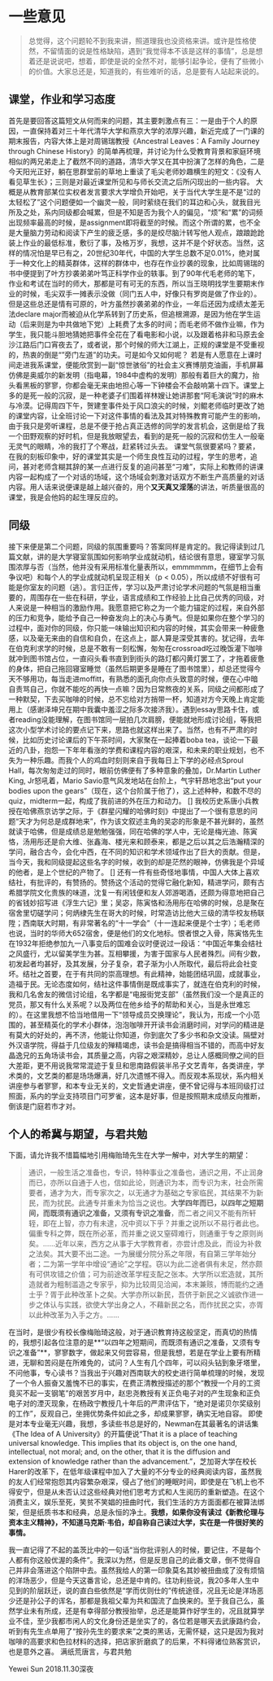 # 一些意见
> 总觉得，这个问题轮不到我来讲，照道理我也没资格来讲。或许是性格使然，不留情面的说是性格缺陷，遇到“我觉得本不该是这样的事情”，总是想着还是说说吧，想着，即使是说的全然不对，能够引起争论，便有了些微小的价值。大家总还是，知道我的，有些难听的话，总是要有人站起来说的。

## 课堂，作业和学习态度
首先是要回答这篇短文从何而来的问题，其主要刺激点有三：一是由于个人的原因，一直保持着对三十年代清华大学和燕京大学的浓厚兴趣，新近完成了一门课的期末报告，内容大体上是对周锡瑞教授《Ancestral Leaves：A Family Journey through Chinese History》的简单再梳理，并讨论为什么受教育背景和家庭环境相似的两兄弟走上了截然不同的道路，清华大学又在其中扮演了怎样的角色，二是今天阳光正好，躺在思群堂前的草地上重读了毛尖老师妙趣横生的短文：《没有人看见草生长》；三则是对最近课堂所见和与师长交流之后所闪现出的一些内容。
大概是从教育部某位实权者发言要求大学增负开始吧，关于当代大学生是不是“过的太轻松了”这个问题便如一个幽灵一般，同时萦绕在我们的耳边和心头，就我目光所及之处，系内同级都会喊累，但是不知是否为我个人的偏见，“烦”和“累”的词频出现频率最高的时候，是assignment即将截至的时候。而这个所谓的累，也不全是大量脑力劳动和阅读下产生的疲乏感，多的是绞尽脑汁转写他人观点，踉踉跄跄装上作业的最低标准，敷衍了事，及格万岁，我想，这并不是个好状态。当然，这样的情况怕是早已有之，20世纪30年代，中国的大学生总数不足0.01%，绝对属于一种文化上的精英群体，这样的群体中，也存在作业抄袭的现象，比如周锡瑞的书中便提到了叶方抄袭弟弟叶笃正科学作业的轶事。到了90年代毛老师的笔下，作业和考试在当时的师大，那都是可有可无的东西，所以当王晓明找学生要期末作业的时候，毛尖双手一摊表示没做（同门五人中，好像只有罗岗是做了作业的）。但是这些总还是情有可原的，叶方虽然抄袭弟弟的作业，一年后还因为成绩太差无法declare major而被迫从化学系转到了历史系，但追根溯源，是因为他在学生运动（后来则是为中共做地下党）上耗费了太多的时间；而毛老师不做作业嘛，作为学生，我只能斗胆地猜她把事件全花在了看电影和小说，以及跟着格非和马原去金沙江路后门口宵夜去了，或者说，那个时候的师大江湖上，正规的课堂是不受重视的，热衷的倒是“”旁门左道”的功夫。可是如今又如何呢？
若是有人愿意在上课时间走进我系课堂，便能欣赏到一副“惊世骇俗”的社会主义赛博朋克油画，手机屏幕仿佛是奥威尔的新发明（指电幕，1984中虚构的发明）那般有着巨大的魔力，抬头看黑板的寥寥，你都会毫无来由地担心等一下钟楼会不会敲响第十四下。课堂上多的是死一般的沉寂，是一种老婆子们围着祥林嫂让她讲那套“阿毛演说”时的麻木与冷漠。记得周四下午，贺建奎事件处于风口浪尖的时候，刘鲲老师临时更改了她的课堂内容，让全班讨论一下对这件事情的看法及其对特殊教育可能产生的影响，由于我只是旁听课程，总是不便于抢占真正选修的同学的发言机会，这倒是给了我一个田野观察的好时机，但是我放眼望去，看到的是死一般的沉寂和仿生人一般毫无灵气的眼睛，冷的我打了个寒战，赶紧转过头去。
课堂气氛很要紧吗？要紧，在我的刻板印象中，好的课堂其实是一个师生良性互动的过程，学生的思考，追问，甚对老师含糊其辞的某一点进行反复的追问甚至“刁难”，实际上和教师的讲课内容一起构成了一个对话的场域，这个场域会刺激对话双方不断生产高质量的对话内容。用人话来说便课是越上越兴奋的，用个**又天真又淫荡**的讲法，听质量很高的课堂，我是会他妈的起生理反应的。

## 同级
接下来便是第二个问题，同级的氛围重要吗？答案同样是肯定的。我记得读到过几篇文献，讲的是大学寝室氛围如何影响学业成就动机，结论很有意思，寝室学习氛围浓厚与否（当然，他并没有采用标准化量表所以，emmmmmm，在细节上会有争议吧）和每个人的学业成就动机呈现正相关（p < 0.05），所以成绩不好很有可能是你室友的问题（逃）。言归正传，学习以及严肃讨论学术问题的气氛是相当重要的，周围存在一些在科研，学业，语言成绩和工作经验上比自己优秀的同级，对人来说是一种相当的激励作用。我愿意把它称之为一个能力锚定的过程，来自外部的压力和竞争，能给予自己一种奋发向上的决心与勇气。但是如果你在整个学习的过程中，面对你的同级，你只能一味输出知识和内容的时候，其实会带来一种疲惫感，以及毫无来由的自信和自负，在这点上，鄙人算是深受其害的。犹记得，去年在伯克利求学的时候，总是不敢有一刻松懈，匆匆在crossroad吃过晚饭灌下咖啡就冲到图书馆占位，一直闷头看书直到到街头的路灯都闪黄灯罢工了，才拖着疲惫的身体，把自己拖回寝室睡觉（虽然后期更多是睡在了图书馆里），却总还觉得今天不够用功，每当走进moffitt，有熟悉的面孔向你点头致意的时候，便在心中暗自责骂自己，你就不能吃的再快一点嘛？因为日常熬夜的关系，同级之间都形成了一种默契，下去买咖啡的时候，总不忘给对方捎带一杯，知道对方今天晚上肯定能用上（感谢泽坤兄在期中我囊中羞涩之际多次接济我）。遇到essay思路卡住，或者reading没能理解，在图书馆同一层拍几次肩膀，便能就地形成讨论组，等我把这次小型学术讨论的要点记下来，思路也就这样出来了。当然，也有不严肃的时候，比如历史讨论课后的下午茶时间，大家聚在一起捧着boba tea，谈论一下最近的八卦，抱怨一下年年看涨的学费和课程内容的艰深，和未来的职业规划，也不失为一种乐趣。而我个人的鸡血时刻则来自于我每日上下学的必经点Sproul Hall，每次匆匆走过的同时，眼前仿佛便有了多种意象的叠加，Dr.Martin Luther King, Jr怒吼着，Mario Savio意气风发地站在台阶上，气宇轩昂地念出“put your bodies upon the gears”（现在，这个台阶属于他了），这上述种种，和数不尽的quiz，midterm一起，构成了我前进的外在压力和动力。
[]
我校历史系唐小兵教授在哈佛燕京访学之际，于《群星闪耀的哈佛时刻》中提出了一个很有意思的问题“天才为何总是成群地来”，作为该文叙述主角的吴宓的形象是不甚光鲜的，虽然就读于哈佛，但是成绩总是勉勉强强，同在哈佛的学人中，无论是梅光迪、陈寅恪，汤用彤还是俞大维、张鑫海、楼光来和顾泰来，都是之后以其之后浩瀚精深的学问，融合古今，会化中西，在不同的知识和学术领域作出了巨大的贡献。但是，当今天，我和同级提起这些名字的时候，收到的却是茫然的眼神，仿佛我是个异域的他者，是上个世纪的产物了。
[]
还有一件有些奇怪地事情，中国人大体上喜欢结社，有批评的，有赞扬的。赞扬这个活动的觉得它融化新知，精进学问，颇有古希腊学院文化贵族的味道，沈复一有闲钱便和友人郊游喝酒，还颇为得意地把自己的省钱妙招写进《浮生六记》里；吴宓，陈寅恪和汤用彤在哈佛的时候，总是聚在宿舍里切磋学问；何炳棣先生在哥大的时候，时常造访比他大三级的清华校友杨联陞；西南联大时期，有非常著名的“十一学会”（十一连起来便是个士字）；毛老师也说，当时的华师大652宿舍，便是他们的文化地标。恨者恨之入骨，陈寅恪先生在1932年拒绝参加九一八事变后的国难会议时便说过一段话：“中国近年集会结社之风盛行，尤以留美学生为甚。互相攀援，为害于国家与人民者殊烈。间有少数，初发起者均甚好，及其发展，分子复杂，君子渐为小人所取代，最后将此会社变坏。结社之首要，在于有共同的崇高理想。有此精神，始能团结巩固，成就事业，造福于民。无论态度如何，结社这件事情倒是既成事实了，就连在伯克利的时候，我和几名舍友的微信讨论组，名字都是“电报街党支部”（虽然我们没一个是真正的党员，那又有什么关系呢？以及两位在他乡给予的帮助和关心，当是永世难忘的）。在这里我想不恰当地借用一下“领导成员交换理论”，我认为，形成一个小范围的，甚至精英化的学术小群体，泡泡咖啡开开读书会消磨时间，对学问的精进是有莫大的好处的，再不济，他能让你知道，你到底欠了多少书和杂文没读。隔壁对外汉语学院，得益于几位级友的殚精竭虑，读书会是搞得相当不错的，而高中好友晶逸兄的五角场读书会，其质量之高，内容之艰深精妙，总让人感概同僚之间的巨大差距，更不用说我常常混迹于复旦和思南路假装半吊子文艺青年，各类讲座，学术类的，文艺类的都是场场爆满，好几次遗憾不得入。而反观本系现状，系内相关讲座参与者寥寥，和本专业无关的，文史哲通史讲座，便不曾记得与本班同级打过照面，系内的学业支持项目门可罗雀，这本是好事，但是按照期末成绩反向推断，倒该是门庭若市才对。

## 个人的希冀与期望，与君共勉
下面，请允许我不惜篇幅地引用梅贻琦先生在大学一解中，对大学生的期望：
> 通识，一般生活之准备也，专识，特种事业之准备也，通识之用，不止润身而已，亦所以自通于人也，信如此论，则通识为本，而专识为末，社会所需要者，通才为大，而专家次之，以无通才为基础之专家临民，其结果不为新民，而为扰民。此通专并重未为恰当之说也。**大学四年而已，以四年之短期间，而既须有通识之准备，又须有专识之准备**，而二者之间又不能有所轩轾，即在上智，亦力有未逮，况中资以下乎？并重之说所以不易行者此也。偏重专科之弊，既在所必革，而并重之说又窒碍难行，则通重于专之原则尚矣。......近年以来，西方之从事于大学教育者，亦尝计虑及此，而设为补救之法矣。其大要不出二途。一为展缓分院分系之年限，有自第三学年始分者；二为第一学年中增设“通论”之学程。窃以为此二途者俱有未足，然亦颇有可供攻错之价值；可为前途改革学程支配之张本。大学所以宏造就，其所造就者为粗制滥造之专家乎，抑为比较周见洽闻，本末兼赅，博而能约之通士乎？胥于此种改革卜之矣。大学亦所以新民，吾侪于新民之义诚欲作进一步之体认与实践，欲使大学出身之人，不藉新民之名，而作扰民之实，亦胥以此种改革为入手之方。......

在当时，是很少有校长像梅贻琦这般，对于通识教育持这般坚定，而真切的热情的，我想引起各位注意的是**“以四年之短期间，而既须有通识之准备，又须有专识之准备”**，寥寥数字，做起来又何尝容易，但是我想，若是在学业上要有所精进，无聊和苦闷是在所难免的，试问？人生有几个四年，可以闷头钻到象牙塔里，不问他事，专心读书？当我出于兴趣对西南联大的校史进行简单梳理的时候，发现了一个令人振奋又羞愧不已的事实，在费正清教授描述的那个“教授一个月的工资竟买不起一支钢笔”的艰苦岁月中，赵忠尧教授有关正负电子对的产生现象和正负电子对的湮灭现象，在杨政宁教授几十年后的严肃评估下，“绝对是诺贝尔奖级别的工作”，反观自己，坐拥优势条件如此之多，却成果寥寥，确实无地自容。
即使是对本专业毫无兴趣，我想，多读些书总是好的，Newman在其最著名的讲话集《The Idea of A University》的开篇便说“That it is a place of teaching universal knowledge. This implies that its object is, on the one hand, intellectual, not moral; and, on the other, that it is the diffusion and extension of knowledge rather than the advancement.”，芝加哥大学在校长Harer的改革下，在低年级课程中加入了大量的不分专业的经典阅读内容，虽然我的友人们经常抱怨其内容繁杂艰深，侵占了他们的睡眠时间，即使是在飞机上也不得安宁，但是从未否认过这些经典对他们思考方式和人生阅历的重新塑造。在这个消费主义，娱乐至死，笑贫不笑娼的扭曲时代，我们生活的方方面面都在被算法绑架，但是纸质书本和经典，总是永恒的净土。**我想，如果你没有读过《新教伦理与资本主义精神》，不知道马克斯·韦伯，却自称自己读过大学，实在是一件很好笑的事情。**

我一直记得了不起的盖茨比中的一句话“当你批评别人的时候，要记住，不是每个人都有你这般优渥的条件”。我深以为然，但是反思自己的此番文章，倒不觉得自己并非会落进这个陷阱中去。虽然我给人的第一印象莫名其妙被扭曲成了没有烦恼的洋场恶少，但是今天这番言论，总还是中肯的。往功利些说，我20多年人生中见到的阶层跃迁，说的直白些依然是“学而优则仕的”传统途径，况且无论是洋场恶少还是孙公子的诨名，那都是我祖父辈为共和国流了血换来的。至于我自己么，虽然学业未有所成，还是有幸得部分教授抬举，总还是能算作好学生的，况且就算学业不佳，至少我都市闲人的文化身份还是坐实了的，各位若是哪天去武康路约会，听到有先生点单用了“按孙先生的要求来”之类的黑话，无需怀疑，这只是因为我对咖啡的高要求和色拉材料的选择，把店家折磨疯了的后果，不料得诸位熟客赏识，也是意外之喜。
满纸荒唐言，与君共勉

Yewei Sun
2018.11.30深夜
